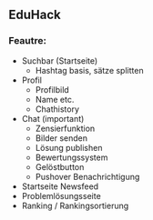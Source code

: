 
<h2>EduHack</h2>
<h3>Feautre:</h3>
<ul>
<li>Suchbar (Startseite) 
  <ul>
    <li>Hashtag basis, sätze splitten</li>
  </ul>
<li>Profil 
  <ul>
    <li>Profilbild</li>
    <li>Name etc.</li>
    <li>Chathistory</li>
  </ul>
</li>
<li>Chat (important)
  <ul>
    <li>Zensierfunktion</li>
    <li>Bilder senden</li>
    <li>Lösung publishen</li>
    <li>Bewertungssystem</li>
    <li>Gelöstbutton</li>
    <li>Pushover Benachrichtigung</li>
  </ul>
</li>
<li>Startseite Newsfeed</li>
<li>Problemlösungsseite</li>
<li>Ranking / Rankingsortierung</li>
</ul>


